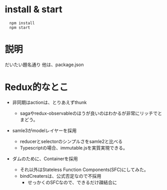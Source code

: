 # install & start

``````
  npm install
  npm start
``````
# 説明


だいたい題名通り
他は、package.json

# Redux的なとこ

* 非同期はactionは、とりあえずthunk
    * sagaやredux-observableのほうが良いのはわかるが非常にリッチでとまどう。

* samle3がmodelレイヤーを採用
    * reducerとselectorのシンプルさをsamle2と比べる
    * Typescriptの場合、immutable.jsを実質実現できる。

* ダムのために、Containerを採用
    * それ以外はStateless Function Components(SFC)にしてみた。
    * bindCreatersは、公式否定なので不採用
        * せっかくのSFCなので、できるだけ疎結合に